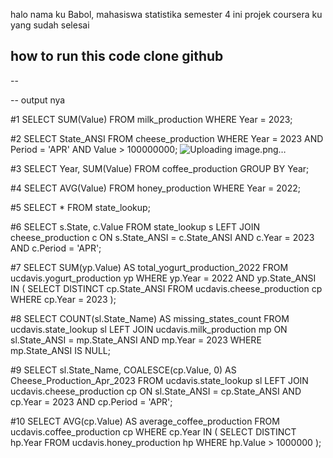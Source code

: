 halo nama ku Babol, mahasiswa statistika semester 4 
ini projek coursera ku yang sudah selesai

how to run this code
clone github
--
--

--
output nya 

#1
SELECT SUM(Value) FROM milk_production WHERE Year = 2023;

#2
SELECT State_ANSI FROM cheese_production WHERE Year = 2023 AND Period = 'APR' AND Value > 100000000;
![Uploading image.png…]()

#3
SELECT Year, SUM(Value) FROM coffee_production GROUP BY Year;

#4
SELECT AVG(Value) FROM honey_production WHERE Year = 2022;

#5
SELECT * FROM state_lookup;

#6
SELECT s.State, c.Value
FROM state_lookup s
LEFT JOIN cheese_production c ON s.State_ANSI = c.State_ANSI AND c.Year = 2023 AND c.Period = 'APR';

#7
SELECT SUM(yp.Value) AS total_yogurt_production_2022
FROM ucdavis.yogurt_production yp
WHERE yp.Year = 2022
AND yp.State_ANSI IN (
    SELECT DISTINCT cp.State_ANSI
    FROM ucdavis.cheese_production cp
    WHERE cp.Year = 2023
);

#8
SELECT COUNT(sl.State_Name) AS missing_states_count
FROM ucdavis.state_lookup sl
LEFT JOIN ucdavis.milk_production mp ON sl.State_ANSI = mp.State_ANSI AND mp.Year = 2023
WHERE mp.State_ANSI IS NULL;

#9
SELECT sl.State_Name, COALESCE(cp.Value, 0) AS Cheese_Production_Apr_2023
FROM ucdavis.state_lookup sl
LEFT JOIN ucdavis.cheese_production cp ON sl.State_ANSI = cp.State_ANSI AND cp.Year = 2023 AND cp.Period = 'APR';

#10
SELECT AVG(cp.Value) AS average_coffee_production
FROM ucdavis.coffee_production cp
WHERE cp.Year IN (
    SELECT DISTINCT hp.Year
    FROM ucdavis.honey_production hp
    WHERE hp.Value > 1000000
);
